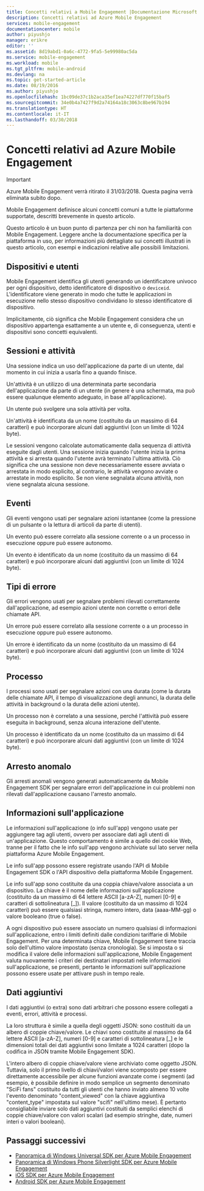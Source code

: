 ```yaml
---
title: Concetti relativi a Mobile Engagement |Documentazione Microsoft
description: Concetti relativi ad Azure Mobile Engagement
services: mobile-engagement
documentationcenter: mobile
author: piyushjo
manager: erikre
editor: ''
ms.assetid: 8d19abd1-0a6c-4772-9fa5-5e99980ac5da
ms.service: mobile-engagement
ms.workload: mobile
ms.tgt_pltfrm: mobile-android
ms.devlang: na
ms.topic: get-started-article
ms.date: 08/19/2016
ms.author: piyushjo
ms.openlocfilehash: 1bc09de37c1b2aca35ef1ea74227df770f15baf5
ms.sourcegitcommit: 34e0b4a7427f9d2a74164a18c3063c8be967b194
ms.translationtype: HT
ms.contentlocale: it-IT
ms.lasthandoff: 03/30/2018
---
```

# <a name="azure-mobile-engagement-concepts"></a>Concetti relativi ad Azure Mobile Engagement
> [!IMPORTANT]
> Azure Mobile Engagement verrà ritirato il 31/03/2018. Questa pagina verrà eliminata subito dopo.
> 

Mobile Engagement definisce alcuni concetti comuni a tutte le piattaforme supportate, descritti brevemente in questo articolo.

Questo articolo è un buon punto di partenza per chi non ha familiarità con Mobile Engagement. Leggere anche la documentazione specifica per la piattaforma in uso, per informazioni più dettagliate sui concetti illustrati in questo articolo, con esempi e indicazioni relative alle possibili limitazioni.

## <a name="devices-and-users"></a>Dispositivi e utenti
Mobile Engagement identifica gli utenti generando un identificatore univoco per ogni dispositivo, detto identificatore di dispositivo o `deviceid`. L'identificatore viene generato in modo che tutte le applicazioni in esecuzione nello stesso dispositivo condividano lo stesso identificatore di dispositivo.

Implicitamente, ciò significa che Mobile Engagement considera che un dispositivo appartenga esattamente a un utente e, di conseguenza, utenti e dispositivi sono concetti equivalenti.

## <a name="sessions-and-activities"></a>Sessioni e attività
Una sessione indica un uso dell'applicazione da parte di un utente, dal momento in cui inizia a usarla fino a quando finisce.

Un'attività è un utilizzo di una determinata parte secondaria dell'applicazione da parte di un utente (in genere è una schermata, ma può essere qualunque elemento adeguato, in base all'applicazione).

Un utente può svolgere una sola attività per volta.

Un'attività è identificata da un nome (costituito da un massimo di 64 caratteri) e può incorporare alcuni dati aggiuntivi (con un limite di 1024 byte).

Le sessioni vengono calcolate automaticamente dalla sequenza di attività eseguite dagli utenti. Una sessione inizia quando l'utente inizia la prima attività e si arresta quando l'utente avrà terminato l'ultima attività. Ciò significa che una sessione non deve necessariamente essere avviata o arrestata in modo esplicito, al contrario, le attività vengono avviate o arrestate in modo esplicito. Se non viene segnalata alcuna attività, non viene segnalata alcuna sessione.

## <a name="events"></a>Eventi
Gli eventi vengono usati per segnalare azioni istantanee (come la pressione di un pulsante o la lettura di articoli da parte di utenti).

Un evento può essere correlato alla sessione corrente o a un processo in esecuzione oppure può essere autonomo.

Un evento è identificato da un nome (costituito da un massimo di 64 caratteri) e può incorporare alcuni dati aggiuntivi (con un limite di 1024 byte).

## <a name="error"></a>Tipi di errore
Gli errori vengono usati per segnalare problemi rilevati correttamente dall'applicazione, ad esempio azioni utente non corrette o errori delle chiamate API.

Un errore può essere correlato alla sessione corrente o a un processo in esecuzione oppure può essere autonomo.

Un errore è identificato da un nome (costituito da un massimo di 64 caratteri) e può incorporare alcuni dati aggiuntivi (con un limite di 1024 byte).

## <a name="job"></a>Processo
I processi sono usati per segnalare azioni con una durata (come la durata delle chiamate API, il tempo di visualizzazione degli annunci, la durata delle attività in background o la durata delle azioni utente).

Un processo non è correlato a una sessione, perché l'attività può essere eseguita in background, senza alcuna interazione dell'utente.

Un processo è identificato da un nome (costituito da un massimo di 64 caratteri) e può incorporare alcuni dati aggiuntivi (con un limite di 1024 byte).

## <a name="crash"></a>Arresto anomalo
Gli arresti anomali vengono generati automaticamente da Mobile Engagement SDK per segnalare errori dell'applicazione in cui problemi non rilevati dall'applicazione causano l'arresto anomalo.

## <a name="application-information"></a>Informazioni sull'applicazione
Le informazioni sull'applicazione (o info sull'app) vengono usate per aggiungere tag agli utenti, ovvero per associare dati agli utenti di un'applicazione. Questo comportamento è simile a quello dei cookie Web, tranne per il fatto che le info sull'app vengono archiviate sul lato server nella piattaforma Azure Mobile Engagement.

Le info sull'app possono essere registrate usando l'API di Mobile Engagement SDK o l'API dispositivo della piattaforma Mobile Engagement.

Le info sull'app sono costituite da una coppia chiave/valore associata a un dispositivo. La chiave è il nome delle informazioni sull'applicazione (costituito da un massimo di 64 lettere ASCII [a-zA-Z], numeri [0-9] e caratteri di sottolineatura [_]). Il valore (costituito da un massimo di 1024 caratteri) può essere qualsiasi stringa, numero intero, data (aaaa-MM-gg) o valore booleano (true o false).

A ogni dispositivo può essere associato un numero qualsiasi di informazioni sull'applicazione, entro i limiti definiti dalle condizioni tariffarie di Mobile Engagement. Per una determinata chiave, Mobile Engagement tiene traccia solo dell'ultimo valore impostato (senza cronologia). Se si imposta o si modifica il valore delle informazioni sull'applicazione, Mobile Engagement valuta nuovamente i criteri dei destinatari impostati nelle informazioni sull'applicazione, se presenti, pertanto le informazioni sull'applicazione possono essere usate per attivare push in tempo reale.

## <a name="extra-data"></a>Dati aggiuntivi
I dati aggiuntivi (o extra) sono dati arbitrari che possono essere collegati a eventi, errori, attività e processi.

La loro struttura è simile a quella degli oggetti JSON: sono costituiti da un albero di coppie chiave/valore. Le chiavi sono costituite al massimo da 64 lettere ASCII [a-zA-Z], numeri [0-9] e caratteri di sottolineatura [_] e le dimensioni totali dei dati aggiuntivi sono limitate a 1024 caratteri (dopo la codifica in JSON tramite Mobile Engagement SDK).

L'intero albero di coppie chiave/valore viene archiviato come oggetto JSON. Tuttavia, solo il primo livello di chiavi/valori viene scomposto per essere direttamente accessibile per alcune funzioni avanzate come i segmenti (ad esempio, è possibile definire in modo semplice un segmento denominato "SciFi fans" costituito da tutti gli utenti che hanno inviato almeno 10 volte l'evento denominato "content_viewed" con la chiave aggiuntiva "content_type" impostata sul valore "scifi" nell'ultimo mese). È pertanto consigliabile inviare solo dati aggiuntivi costituiti da semplici elenchi di coppie chiave/valore con valori scalari (ad esempio stringhe, date, numeri interi o valori booleani).

## <a name="next-steps"></a>Passaggi successivi
* [Panoramica di Windows Universal SDK per Azure Mobile Engagement](mobile-engagement-windows-store-sdk-overview.md)
* [Panoramica di Windows Phone Silverlight SDK per Azure Mobile Engagement](mobile-engagement-windows-phone-sdk-overview.md)
* [iOS SDK per Azure Mobile Engagement](mobile-engagement-ios-sdk-overview.md)
* [Android SDK per Azure Mobile Engagement](mobile-engagement-android-sdk-overview.md)

